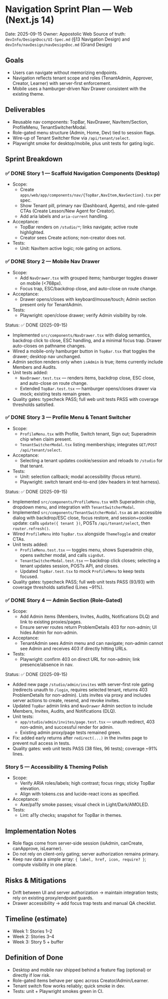 # Navigation Sprint Plan — Web (Next.js 14)

Date: 2025-09-15
Owner: Appostolic Web
Source of truth: `devInfo/DesignDocs/UI-Spec.md` (§13 Navigation Design) and `devInfo/navDesign/navDesignDoc.md` (Grand Design)

## Goals

- Users can navigate without memorizing endpoints.
- Navigation reflects tenant scope and roles (TenantAdmin, Approver, Creator, Learner) with server-first enforcement.
- Mobile uses a hamburger-driven Nav Drawer consistent with the existing theme.

## Deliverables

- Reusable nav components: TopBar, NavDrawer, NavItem/Section, ProfileMenu, TenantSwitcherModal.
- Role-gated menu structure (Admin, Home, Dev) tied to session flags.
- Wire-up of Tenant Switcher flow via `/api/tenant/select`.
- Playwright smoke for desktop/mobile, plus unit tests for gating logic.

## Sprint Breakdown

### ✅ DONE Story 1 — Scaffold Navigation Components (Desktop)

- Scope:
  - Create `apps/web/app/components/nav/{TopBar,NavItem,NavSection}.tsx` per spec.
  - Show Tenant pill, primary nav (Dashboard, Agents), and role-gated CTAs (Create Lesson/New Agent for Creator).
  - Add aria labels and `aria-current` handling.
- Acceptance:
  - TopBar renders on `/studio/*`; links navigate; active route highlighted.
  - Creator sees Create actions; non-creator does not.
- Tests:
  - Unit: NavItem active logic; role gating on actions.

### ✅ DONE Story 2 — Mobile Nav Drawer

- Scope:
  - Add `NavDrawer.tsx` with grouped items; hamburger toggles drawer on mobile (<768px).
  - Focus trap, ESC/backdrop close, and auto-close on route change.
- Acceptance:
  - Drawer opens/closes with keyboard/mouse/touch; Admin section present only for TenantAdmin.
- Tests:
  - Playwright: open/close drawer; verify Admin visibility by role.

Status: ✅ DONE (2025-09-15)

- Implemented `src/components/NavDrawer.tsx` with dialog semantics, backdrop click to close, ESC handling, and a minimal focus trap. Drawer auto-closes on pathname changes.
- Wired a mobile-only hamburger button in `TopBar.tsx` that toggles the drawer; desktop nav unchanged.
- Admin section renders only when `isAdmin` is true; items currently include Members and Audits.
- Unit tests added:
  - `NavDrawer.test.tsx` — renders items, backdrop close, ESC close, and auto-close on route change.
  - Extended `TopBar.test.tsx` — hamburger opens/closes drawer via mock; existing tests remain green.
- Quality gates: typecheck PASS; full web unit tests PASS with coverage thresholds satisfied.

### ✅ DONE Story 3 — Profile Menu & Tenant Switcher

- Scope:
  - `ProfileMenu.tsx` with Profile, Switch tenant, Sign out; Superadmin chip when claim present.
  - `TenantSwitcherModal.tsx` listing memberships; integrates `GET/POST /api/tenant/select`.
- Acceptance:
  - Selecting a tenant updates cookie/session and reloads to `/studio` for that tenant.
- Tests:
  - Unit: selection callback; modal accessibility (focus return).
  - Playwright: switch tenant end-to-end (dev headers in test harness).

Status: ✅ DONE (2025-09-15)

- Implemented `src/components/ProfileMenu.tsx` with Superadmin chip, dropdown menu, and integration with `TenantSwitcherModal`.
- Implemented `src/components/TenantSwitcherModal.tsx` as an accessible dialog with backdrop/ESC close, focus restore, and session+cookie update: calls `update({ tenant })`, POSTs `/api/tenant/select`, then `router.refresh()`.
- Wired `ProfileMenu` into `TopBar.tsx` alongside `ThemeToggle` and creator CTAs.
- Unit tests added:
  - `ProfileMenu.test.tsx` — toggles menu, shows Superadmin chip, opens switcher modal, and calls `signOut`.
  - `TenantSwitcherModal.test.tsx` — backdrop click closes; selecting a tenant updates session, POSTs API, and closes.
  - Updated `TopBar.test.tsx` to mock `ProfileMenu` to keep tests focused.
- Quality gates: typecheck PASS; full web unit tests PASS (93/93) with coverage thresholds satisfied (Lines ~91%).

### ✅ DONE Story 4 — Admin Section (Role-Gated)

- Scope:
  - Add Admin items (Members, Invites, Audits, Notifications DLQ) and link to existing proxies/pages.
  - Ensure server routes return ProblemDetails 403 for non-admin; UI hides Admin for non-admin.
- Acceptance:
  - TenantAdmin sees Admin menu and can navigate; non-admin cannot see Admin and receives 403 if directly hitting URLs.
- Tests:
  - Playwright: confirm 403 on direct URL for non-admin; link presence/absence in nav.

Status: ✅ DONE (2025-09-15)

- Added new page `/studio/admin/invites` with server-first role gating (redirects unauth to `/login`, requires selected tenant, returns 403 ProblemDetails for non-admin). Lists invites via proxy and includes server actions to create, resend, and revoke invites.
- Updated `TopBar` admin links and `NavDrawer` Admin section to include Members, Invites, Audits, and Notifications (DLQ).
- Unit tests:
  - `app/studio/admin/invites/page.test.tsx` — unauth redirect, 403 non-admin, and successful render for admin.
  - Existing admin proxy/page tests remained green.
- Fix: added early returns after `redirect(...)` in the invites page to prevent null access in tests.
- Quality gates: web unit tests PASS (38 files, 96 tests); coverage ~91% lines.

### Story 5 — Accessibility & Theming Polish

- Scope:
  - Verify ARIA roles/labels; high contrast; focus rings; sticky TopBar elevation.
  - Align with tokens.css and lucide-react icons as specified.
- Acceptance:
  - Axe/pa11y smoke passes; visual check in Light/Dark/AMOLED.
- Tests:
  - Lint: a11y checks; snapshot for TopBar in themes.

## Implementation Notes

- Role flags come from server-side session (isAdmin, canCreate, canApprove, isLearner).
- Do not rely on client-only gating; server authorization remains primary.
- Keep nav data a simple array: `{ label, href, icon, require? }`; compute visibility in one place.

## Risks & Mitigations

- Drift between UI and server authorization → maintain integration tests; rely on existing proxy/endpoint guards.
- Drawer accessibility → add focus trap tests and manual QA checklist.

## Timeline (estimate)

- Week 1: Stories 1–2
- Week 2: Stories 3–4
- Week 3: Story 5 + buffer

## Definition of Done

- Desktop and mobile nav shipped behind a feature flag (optional) or directly if low risk.
- Role-gated items behave per spec across Creator/Admin/Learner.
- Tenant switch flow works reliably; quick smoke in dev.
- Tests: unit + Playwright smokes green in CI.

